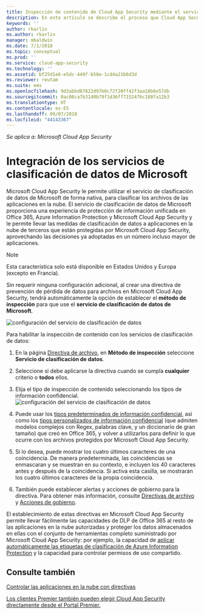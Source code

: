```yaml
---
title: Inspección de contenido de Cloud App Security mediante el servicio de clasificación de datos de Microsoft | Microsoft Docs
description: En este artículo se describe el proceso que Cloud App Security sigue al realizar la inspección de contenido de DLP mediante el servicio de clasificación de datos de Microsoft.
keywords: ''
author: rkarlin
ms.author: rkarlin
manager: mbaldwin
ms.date: 7/1/2018
ms.topic: conceptual
ms.prod: ''
ms.service: cloud-app-security
ms.technology: ''
ms.assetid: bf25d1e6-e5dc-449f-b50e-1cd4a21b6d3d
ms.reviewer: reutam
ms.suite: ems
ms.openlocfilehash: 9d3abbd87822d97b0c72f20ff42f3aa18b6e57db
ms.sourcegitcommit: 0ac08ca7b3140b79f1d36ff7152476c188fa12b3
ms.translationtype: HT
ms.contentlocale: es-ES
ms.lasthandoff: 09/07/2018
ms.locfileid: "44143367"
---
```

*Se aplica a: Microsoft Cloud App Security*



# <a name="microsoft-data-classification-services-integration"></a>Integración de los servicios de clasificación de datos de Microsoft

Microsoft Cloud App Security le permite utilizar el servicio de clasificación de datos de Microsoft de forma nativa, para clasificar los archivos de las aplicaciones en la nube.
El servicio de clasificación de datos de Microsoft proporciona una experiencia de protección de información unificada en Office 365, Azure Information Protection y Microsoft Cloud App Security y le permite llevar las medidas de clasificación de datos a aplicaciones en la nube de terceros que están protegidas por Microsoft Cloud App Security, aprovechando las decisiones ya adoptadas en un número incluso mayor de aplicaciones.

>[!NOTE]
> Esta característica solo está disponible en Estados Unidos y Europa (excepto en Francia).

Sin requerir ninguna configuración adicional, al crear una directiva de prevención de pérdida de datos para archivos en Microsoft Cloud App Security, tendrá automáticamente la opción de establecer el **método de inspección** para que use el **servicio de clasificación de datos de Microsoft**.

![configuración del servicio de clasificación de datos](./media/dcs-enable.png)

Para habilitar la inspección de contenido con los servicios de clasificación de datos:

1. En la página [Directiva de archivo](data-protection-policies.md), en **Método de inspección** seleccione **Servicio de clasificación de datos**.
2. Seleccione si debe aplicarse la directiva cuando se cumpla **cualquier** criterio o **todos** ellos.
3. Elija el tipo de inspección de contenido seleccionando los tipos de información confidencial.
 ![configuración del servicio de clasificación de datos](./media/dcs-sensitive-information-type.png)

5. Puede usar los [tipos predeterminados de información confidencial](https://support.office.com/article/what-the-sensitive-information-types-look-for-fd505979-76be-4d9f-b459-abef3fc9e86b), así como los [tipos personalizados de información confidencial](https://support.office.com/article/create-a-custom-sensitive-information-type-82c382a5-b6db-44fd-995d-b333b3c7fc30) (que admiten modelos complejos con Regex, palabras clave, y un diccionario de gran tamaño) que creó en Office 365, y volver a utilizarlos para definir lo que ocurre con los archivos protegidos por Microsoft Cloud App Security.

6. Si lo desea, puede mostrar los cuatro últimos caracteres de una coincidencia. De manera predeterminada, las coincidencias se enmascaran y se muestran en su contexto, e incluyen los 40 caracteres antes y después de la coincidencia. Si activa esta casilla, se mostrarán los cuatro últimos caracteres de la propia coincidencia.

7. También puede establecer alertas y acciones de gobierno para la directiva. Para obtener más información, consulte [Directivas de archivo](data-protection-policies.md) y [Acciones de gobierno](governance-actions.md).

El establecimiento de estas directivas en Microsoft Cloud App Security permite llevar fácilmente las capacidades de DLP de Office 365 al resto de las aplicaciones en la nube autorizadas y proteger los datos almacenados en ellas con el conjunto de herramientas completo suministrado por Microsoft Cloud App Security: por ejemplo, la capacidad de [aplicar automáticamente las etiquetas de clasificación de Azure Information Protection](azip-integration.md) y la capacidad para controlar permisos de uso compartido.



## <a name="see-also"></a>Consulte también  
[Controlar las aplicaciones en la nube con directivas](control-cloud-apps-with-policies.md)   

[Los clientes Premier también pueden elegir Cloud App Security directamente desde el Portal Premier.](https://premier.microsoft.com/)  
  